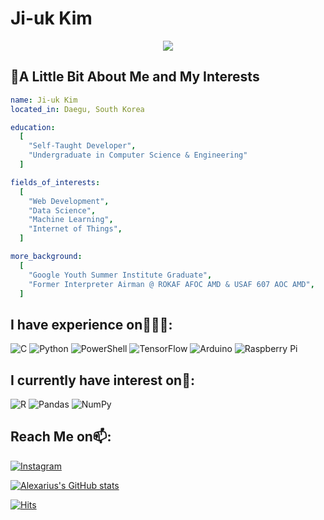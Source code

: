 # Ji-uk Kim
<p align="center">
  <img src="https://capsule-render.vercel.app/api?type=waving&color=timeGradient&text=Hello!&height=100&section=header"/>
</p>

<h2>👋A Little Bit About Me and My Interests</h2>

```yaml
name: Ji-uk Kim
located_in: Daegu, South Korea

education:
  [
    "Self-Taught Developer",
    "Undergraduate in Computer Science & Engineering"
  ]

fields_of_interests:
  [
    "Web Development",
    "Data Science",
    "Machine Learning",
    "Internet of Things",
  ]

more_background:
  [
    "Google Youth Summer Institute Graduate",
    "Former Interpreter Airman @ ROKAF AFOC AMD & USAF 607 AOC AMD",
  ]

```

## I have experience on👨🏻‍💻:
![C](https://img.shields.io/badge/c-%2300599C.svg?style=for-the-badge&logo=c&logoColor=white)
![Python](https://img.shields.io/badge/python-3670A0?style=for-the-badge&logo=python&logoColor=ffdd54)
![PowerShell](https://img.shields.io/badge/PowerShell-%235391FE.svg?style=for-the-badge&logo=powershell&logoColor=white)
![TensorFlow](https://img.shields.io/badge/TensorFlow-%23FF6F00.svg?style=for-the-badge&logo=TensorFlow&logoColor=white)
![Arduino](https://img.shields.io/badge/-Arduino-00979D?style=for-the-badge&logo=Arduino&logoColor=white)
![Raspberry Pi](https://img.shields.io/badge/-RaspberryPi-C51A4A?style=for-the-badge&logo=Raspberry-Pi)
## I currently have interest on🌱:
![R](https://img.shields.io/badge/r-%23276DC3.svg?style=for-the-badge&logo=r&logoColor=white)
![Pandas](https://img.shields.io/badge/pandas-%23150458.svg?style=for-the-badge&logo=pandas&logoColor=white)
![NumPy](https://img.shields.io/badge/numpy-%23013243.svg?style=for-the-badge&logo=numpy&logoColor=white)
## Reach Me on📫:
<a href="(https://www.instagram.com/rktmanindahouse/)" target="_blank">![Instagram](https://img.shields.io/badge/Instagram-%23E4405F.svg?style=for-the-badge&logo=Instagram&logoColor=white)

[![Alexarius's GitHub stats](https://github-readme-stats.vercel.app/api?username=Alexarius&show_icons=true&theme=radical&count_private=true)](https://github.com/anuraghazra/github-readme-stats)

[![Hits](https://hits.seeyoufarm.com/api/count/incr/badge.svg?url=https%3A%2F%2Fgithub.com%2FAlexarius&count_bg=%2379C83D&title_bg=%23555555&icon=&icon_color=%23E7E7E7&title=hits&edge_flat=false)](https://hits.seeyoufarm.com)

<!--
<a href="{연결할 링크}" target="_blank"><img src="https://img.shields.io/badge/{쓰고 싶은 텍스트}-{컬러 코드}?style=flat-square&logo={브랜드 이름}&logoColor=white"/></a>

https://github.com/Ileriayo/markdown-badges
-->
